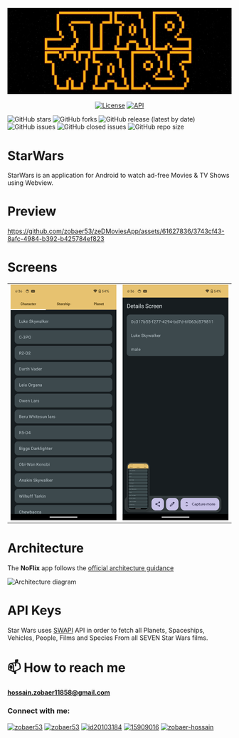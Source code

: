 ![StarWars](https://github.com/zobaer53/StarWars/blob/master/medias/starWarsCover.png)
<p align="center">
  <a href="https://opensource.org/licenses/Apache-2.0"><img alt="License" src="https://img.shields.io/badge/License-Apache%202.0-blue.svg"/></a>
  <a href="https://android-arsenal.com/api?level=24"><img alt="API" src="https://img.shields.io/badge/API-24%2B-brightgreen.svg?style=flat"/></a>
</p>

![GitHub stars](https://img.shields.io/github/stars/zobaer53/StarWars.svg?style=social)
![GitHub forks](https://img.shields.io/github/forks/zobaer53/StarWars.svg?style=social)
![GitHub release (latest by date)](https://img.shields.io/github/v/release/zobaer53/StarWars)
![GitHub issues](https://img.shields.io/github/issues-raw/zobaer53/StarWars)
![GitHub closed issues](https://img.shields.io/github/issues-closed-raw/zobaer53/StarWars)
![GitHub repo size](https://img.shields.io/github/repo-size/zobaer53/StarWars)


# StarWars

StarWars is an application for Android to watch ad-free Movies & TV Shows using Webview.

# Preview

https://github.com/zobaer53/zeDMoviesApp/assets/61627836/3743cf43-8afc-4984-b392-b425784ef823

# Screens

<table width="100%">
  <tbody>
    <tr>
      <td width="1%"><img src="https://github.com/zobaer53/StarWars/blob/dev/medias/starwarscharacter.png"/></td>
      <td width="1%"><img src="https://github.com/zobaer53/StarWars/blob/dev/medias/characterDetails.png"/></td>
    </tr>
  </tbody>
</table>

# Architecture

The **NoFlix** app follows the
[official architecture guidance](https://developer.android.com/topic/architecture)

![Architecture diagram](https://github.com/zobaer53/zeDMoviesApp/blob/master/architecture-1-overall.png)

# API Keys
Star Wars uses [SWAPI](https://swapi.dev/) API in order to fetch all Planets, Spaceships, Vehicles, People, Films and Species
From all SEVEN Star Wars films.
<br>




# 📫 How to reach me 
**hossain.zobaer11858@gmail.com**
<h3 align="left">Connect with me:</h3>


<p align="left">
 

<a href="https://www.linkedin.com/in/zobaer53/" target="blank"><img align="center" src="https://raw.githubusercontent.com/rahuldkjain/github-profile-readme-generator/master/src/images/icons/Social/linked-in-alt.svg" alt="zobaer53" height="30" width="40" /></a>
   <a href="https://medium.com/@zobaer53" target="blank"><img align="center" src="https://upload.wikimedia.org/wikipedia/commons/thumb/e/ec/Medium_logo_Monogram.svg/1200px-Medium_logo_Monogram.svg.png" alt="zobaer53" height="30" width="40" /></a>
<a href="https://www.hackerrank.com/zobaer53" target="blank"><img align="center" src="https://upload.wikimedia.org/wikipedia/commons/4/40/HackerRank_Icon-1000px.png" alt="id20103184" height="30" width="40" /></a>
<a href="https://www.sololearn.com/profile/15909016" target="blank"><img align="center" src="https://blob.sololearn.com/avatars/sololearn.png" alt="15909016" height="30" width="40" /></a>
<a href="https://stackoverflow.com/users/zobaer-hossain" target="blank"><img align="center" src="https://raw.githubusercontent.com/rahuldkjain/github-profile-readme-generator/master/src/images/icons/Social/stack-overflow.svg" alt="zobaer-hossain" height="30" width="40" /></a>
</p>

